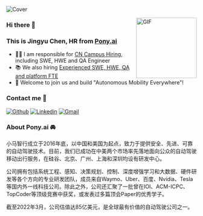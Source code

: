![Cover](https://s1.ax1x.com/2022/05/19/Obl61O.jpg)


<img align="right" alt="GIF" height="160px" src="https://s1.ax1x.com/2022/05/19/ObQuIx.gif"/>


### Hi there 👋 
### This is Jingyu Chen, HR from [Pony.ai](https://pony.ai)

- 👨‍💻 I am responsible for [CN Campus Hiring](https://campus.pony.ai), including SWE, HWE and QA Engineer
- 📚 We also hiring [Experienced SWE, HWE, QA and platform FTE](http://career.pony.ai)
- 🚀 Welcome to join us and build "Autonomous Mobility Everywhere"!

### Contact me 📝

[![Github](https://img.shields.io/badge/-Github-000?style=flat&logo=Github&logoColor=white)](https://github.com/Brikhoff)
[![Linkedin](https://img.shields.io/badge/-LinkedIn-blue?style=flat&logo=Linkedin&logoColor=white)](https://www.linkedin.cn/incareer/in/菁妤-陈-917b90201)
[![Gmail](https://img.shields.io/badge/-Gmail-c14438?style=flat&logo=Gmail&logoColor=white)](mailto:jingyu@pony.ai)

### About Pony.ai 🚘

小马智行成立于2016年底，以中国和美国为起点，致力于提供安全、先进、可靠的自动驾驶技术。目前，我们已成功在中美两个市场率先落地面向公众的自动驾驶移动出行服务，在硅谷、北京、广州、上海和深圳均设有研发中心。

公司拥有包括系统工程、感知、决策规划、控制、深度增强学习和大数据、硬件研发等各个方向的专业研发团队，成员来自Waymo、Uber、百度、Nvidia、Tesla等国内外一线科技公司。除此之外，公司还汇聚了一批曾在IOI、ACM-ICPC、TopCoder等顶级竞赛中获奖，或发表过多篇顶会Paper的优秀学子。

截至2022年3月，公司估值达85亿美元，是全球最有价值的自动驾驶公司之一。

